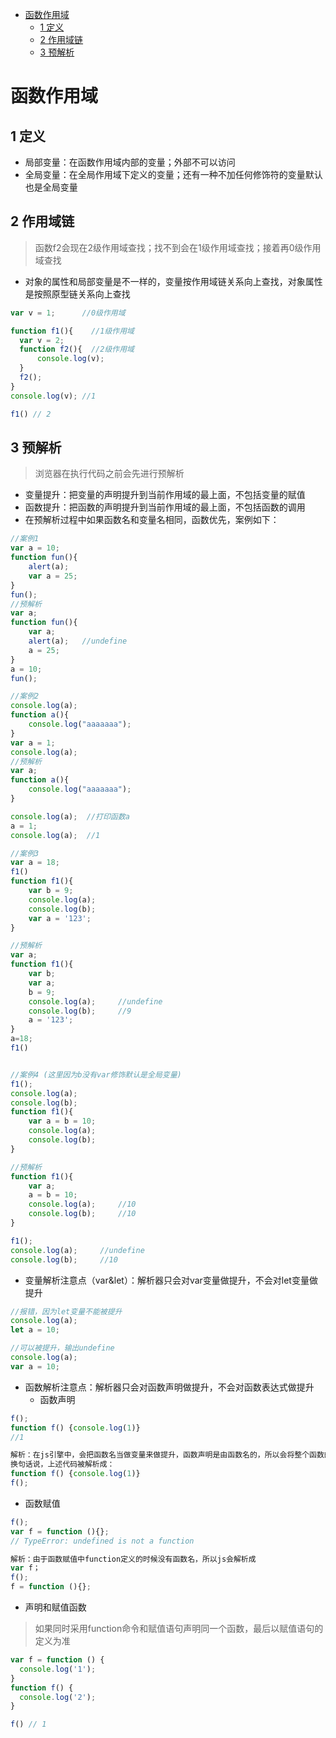 <!-- TOC -->

- [函数作用域](#函数作用域)
    - [1 定义](#1-定义)
    - [2 作用域链](#2-作用域链)
    - [3 预解析](#3-预解析)

<!-- /TOC -->
#  函数作用域
## 1 定义
- 局部变量：在函数作用域内部的变量；外部不可以访问
- 全局变量：在全局作用域下定义的变量；还有一种不加任何修饰符的变量默认也是全局变量

## 2 作用域链
>函数f2会现在2级作用域查找；找不到会在1级作用域查找；接着再0级作用域查找
+ 对象的属性和局部变量是不一样的，变量按作用域链关系向上查找，对象属性是按照原型链关系向上查找
```js
var v = 1;      //0级作用域

function f1(){    //1级作用域
  var v = 2;
  function f2(){  //2级作用域
      console.log(v);
  }
  f2();
}
console.log(v); //1

f1() // 2

```
## 3 预解析
>浏览器在执行代码之前会先进行预解析
+  变量提升：把变量的声明提升到当前作用域的最上面，不包括变量的赋值
+  函数提升：把函数的声明提升到当前作用域的最上面，不包括函数的调用
+  在预解析过程中如果函数名和变量名相同，函数优先，案例如下：
```js
//案例1
var a = 10;
function fun(){
    alert(a);
    var a = 25;
}
fun();
//预解析
var a;
function fun(){
    var a;
    alert(a);   //undefine
    a = 25;
}
a = 10;
fun();

//案例2
console.log(a);
function a(){
    console.log("aaaaaaa");
}
var a = 1;
console.log(a);
//预解析
var a;
function a(){
    console.log("aaaaaaa");
}

console.log(a);  //打印函数a
a = 1;
console.log(a);  //1

//案例3
var a = 18;
f1()
function f1(){
    var b = 9;
    console.log(a);
    console.log(b);
    var a = '123';
}

//预解析
var a;
function f1(){
    var b;
    var a;
    b = 9;
    console.log(a);     //undefine
    console.log(b);     //9
    a = '123';
}
a=18;
f1()


//案例4 (这里因为b没有var修饰默认是全局变量)
f1();
console.log(a);
console.log(b);
function f1(){
    var a = b = 10;
    console.log(a);
    console.log(b);
}

//预解析
function f1(){
    var a;
    a = b = 10;
    console.log(a);     //10
    console.log(b);     //10
}

f1();
console.log(a);     //undefine
console.log(b);     //10
```


+ 变量解析注意点（var&let）：解析器只会对var变量做提升，不会对let变量做提升

```js
//报错，因为let变量不能被提升
console.log(a);
let a = 10;

//可以被提升，输出undefine
console.log(a);
var a = 10;

```
+ 函数解析注意点：解析器只会对函数声明做提升，不会对函数表达式做提升
  - 函数声明
```js
f();
function f() {console.log(1)}
//1

解析：在js引擎中，会把函数名当做变量来做提升，函数声明是由函数名的，所以会将整个函数的声明包括函数体都会提到执行上下文的顶部
换句话说，上述代码被解析成：
function f() {console.log(1)}
f();
```
  - 函数赋值
```js
f();
var f = function (){};
// TypeError: undefined is not a function

解析：由于函数赋值中function定义的时候没有函数名，所以js会解析成
var f；
f();
f = function (){};
```

+ 声明和赋值函数
>如果同时采用function命令和赋值语句声明同一个函数，最后以赋值语句的定义为准

```js
var f = function () {
  console.log('1');
}
function f() {
  console.log('2');
}

f() // 1
```